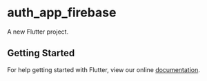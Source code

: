 # auth_app_firebase

A new Flutter project.

## Getting Started

For help getting started with Flutter, view our online
[documentation](https://flutter.io/).
